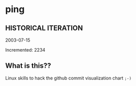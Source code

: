 # ping

## HISTORICAL ITERATION
2003-07-15

Incremented: 2234

## What is this?? 
Linux skills to hack the github commit visualization chart `;-)`
